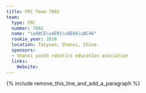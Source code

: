```yaml
---
title: FRC Team 7002
team:
  type: FRC
  number: 7002
  name: "\u98CE\u4E91\u8E66\u8C46"
  rookie_year: 2018
  location: Taiyuan, Shanxi, China
  sponsors:
  - Shanxi youth robotics education asociation
  links:
    Website:
---
```


{% include remove_this_line_and_add_a_paragraph %}